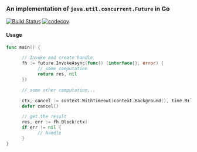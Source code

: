 ### An implementation of ``java.util.concurrent.Future`` in Go

[![Build Status](https://app.travis-ci.com/christianfoleide/future.svg?branch=master)](https://app.travis-ci.com/christianfoleide/future) [![codecov](https://codecov.io/gh/christianfoleide/future/branch/master/graph/badge.svg?token=Q0JNZRULUS)](https://codecov.io/gh/christianfoleide/future)

#### Usage

```go
func main() {

      // Invoke and create handle
      fh := future.InvokeAsync(func() (interface{}, error) {
            // some computation
            return res, nil
      })

      // some other computation...

      ctx, cancel := context.WithTimeout(context.Background(), time.Millisecond * 200)
      defer cancel()

      // get the result
      res, err := fh.Block(ctx)
      if err != nil {
            // handle
      }
}
```